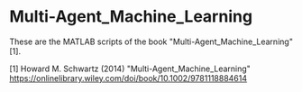 # Multi-Agent_Machine_Learning
These are the MATLAB scripts of the book "Multi-Agent_Machine_Learning"[1].

[1] Howard M. Schwartz (2014) "Multi-Agent_Machine_Learning" https://onlinelibrary.wiley.com/doi/book/10.1002/9781118884614
